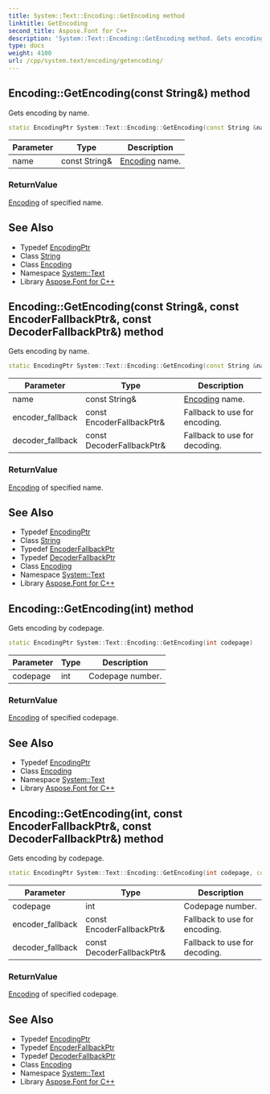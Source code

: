 ```yaml
---
title: System::Text::Encoding::GetEncoding method
linktitle: GetEncoding
second_title: Aspose.Font for C++
description: 'System::Text::Encoding::GetEncoding method. Gets encoding by name in C++.'
type: docs
weight: 4100
url: /cpp/system.text/encoding/getencoding/
---
```

## Encoding::GetEncoding(const String\&) method


Gets encoding by name.

```cpp
static EncodingPtr System::Text::Encoding::GetEncoding(const String &name)
```


| Parameter | Type | Description |
| --- | --- | --- |
| name | const String\& | [Encoding](../) name. |

### ReturnValue

[Encoding](../) of specified name.

## See Also

* Typedef [EncodingPtr](../../../system/encodingptr/)
* Class [String](../../../system/string/)
* Class [Encoding](../)
* Namespace [System::Text](../../)
* Library [Aspose.Font for C++](../../../)
## Encoding::GetEncoding(const String\&, const EncoderFallbackPtr\&, const DecoderFallbackPtr\&) method


Gets encoding by name.

```cpp
static EncodingPtr System::Text::Encoding::GetEncoding(const String &name, const EncoderFallbackPtr &encoder_fallback, const DecoderFallbackPtr &decoder_fallback)
```


| Parameter | Type | Description |
| --- | --- | --- |
| name | const String\& | [Encoding](../) name. |
| encoder_fallback | const EncoderFallbackPtr\& | Fallback to use for encoding. |
| decoder_fallback | const DecoderFallbackPtr\& | Fallback to use for decoding. |

### ReturnValue

[Encoding](../) of specified name.

## See Also

* Typedef [EncodingPtr](../../../system/encodingptr/)
* Class [String](../../../system/string/)
* Typedef [EncoderFallbackPtr](../../../system/encoderfallbackptr/)
* Typedef [DecoderFallbackPtr](../../../system/decoderfallbackptr/)
* Class [Encoding](../)
* Namespace [System::Text](../../)
* Library [Aspose.Font for C++](../../../)
## Encoding::GetEncoding(int) method


Gets encoding by codepage.

```cpp
static EncodingPtr System::Text::Encoding::GetEncoding(int codepage)
```


| Parameter | Type | Description |
| --- | --- | --- |
| codepage | int | Codepage number. |

### ReturnValue

[Encoding](../) of specified codepage.

## See Also

* Typedef [EncodingPtr](../../../system/encodingptr/)
* Class [Encoding](../)
* Namespace [System::Text](../../)
* Library [Aspose.Font for C++](../../../)
## Encoding::GetEncoding(int, const EncoderFallbackPtr\&, const DecoderFallbackPtr\&) method


Gets encoding by codepage.

```cpp
static EncodingPtr System::Text::Encoding::GetEncoding(int codepage, const EncoderFallbackPtr &encoder_fallback, const DecoderFallbackPtr &decoder_fallback)
```


| Parameter | Type | Description |
| --- | --- | --- |
| codepage | int | Codepage number. |
| encoder_fallback | const EncoderFallbackPtr\& | Fallback to use for encoding. |
| decoder_fallback | const DecoderFallbackPtr\& | Fallback to use for decoding. |

### ReturnValue

[Encoding](../) of specified codepage.

## See Also

* Typedef [EncodingPtr](../../../system/encodingptr/)
* Typedef [EncoderFallbackPtr](../../../system/encoderfallbackptr/)
* Typedef [DecoderFallbackPtr](../../../system/decoderfallbackptr/)
* Class [Encoding](../)
* Namespace [System::Text](../../)
* Library [Aspose.Font for C++](../../../)
